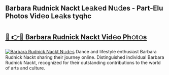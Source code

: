 ## Barbara Rudnick Nackt Le𝚊k𝚎d N𝚞𝚍es - Part-EIu Photos Vid𝚎o Le𝚊ks tyqhc

# <h2><a href="http://fb6bftz.evod.top/?m=Barbara+Rudnick+Nackt">🔗 👉🔴 Barbara Rudnick Nackt Vid𝚎o Ph𝚘t𝚘s</a></h2>

[![Barbara Rudnick Nackt N𝚞d𝚎s](https://i.imgur.com/8V9OHl7.gif)](http://fb6bftz.evod.top/?m=Barbara+Rudnick+Nackt)
Dance and lifestyle enthusiast Barbara Rudnick Nackt sharing their journey online. Distinguished individual Barbara Rudnick Nackt, recognized for their outstanding contributions to the world of arts and culture. 
